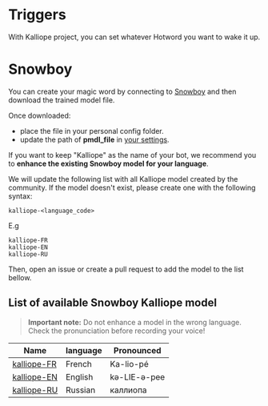 # Triggers

With Kalliope project, you can set whatever Hotword you want to wake it up. 


# Snowboy

You can create your magic word by connecting to [Snowboy](https://snowboy.kitt.ai/) and then download the trained model file.

Once downloaded:
- place the file in your personal config folder.
- update the path of **pmdl_file** in [your settings](settings.md).

If you want to keep "Kalliope" as the name of your bot, we recommend you to __enhance the existing Snowboy model for your language__.

We will update the following list with all Kalliope model created by the community. If the model doesn't exist, please create one with the following syntax:
```
kalliope-<language_code>
```

E.g
```
kalliope-FR
kalliope-EN
kalliope-RU
```
Then, open an issue or create a pull request to add the model to the list bellow.

## List of available Snowboy Kalliope model

> **Important note:** Do not enhance a model in the wrong language. Check the pronunciation before recording your voice!

| Name                                                | language | Pronounced     |
|-----------------------------------------------------|----------|----------------|
| [kalliope-FR](https://snowboy.kitt.ai/hotword/1363) | French   | Ka-lio-pé      |
| [kalliope-EN](https://snowboy.kitt.ai/hotword/2540) | English  | kə-LIE-ə-pee   |
| [kalliope-RU](https://snowboy.kitt.ai/hotword/2964) | Russian  | каллиопа       |
